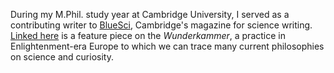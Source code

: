

During my M.Phil. study year at Cambridge University, I served as a contributing writer to [BlueSci](http://www.bluesci.co.uk/), Cambridge's magazine for science writing. [Linked here](https://hwaymentsteele.github.io/images/wunderkammer.pdf) is a feature piece on the *Wunderkammer*, a practice in Enlightenment-era Europe to which we can trace many current philosophies on science and curiosity.
